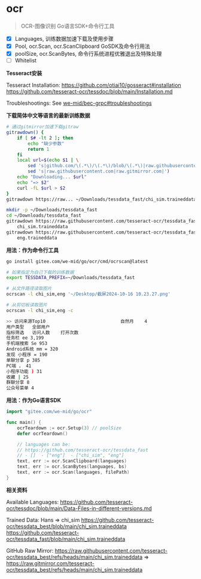 # ocr

> OCR-图像识别 Go语言SDK+命令行工具

- [x] Languages, 训练数据加速下载及使用步骤
- [x] Pool, ocr.Scan, ocr.ScanClipboard GoSDK及命令行用法
- [x] poolSize, ocr.ScanBytes, 命令行系统进程优雅退出及特殊处理
- [ ] Whitelist

**Tesseract安装**

Tesseract Installation:
https://github.com/otiai10/gosseract#installation<br>
https://github.com/tesseract-ocr/tessdoc/blob/main/Installation.md

Troubleshootings: See [we-mid/bec-grpc#troubleshootings](https://github.com/we-mid/bec-grpc?tab=readme-ov-file#troubleshootings)

**下载简体中文等语言的最新训练数据**

```sh
# 通过gitmirror加速下载gitraw
gitrawdown() {
    if [ $# -lt 2 ]; then
        echo "缺少参数"
        return 1
    fi
    local url=$(echo $1 | \
        sed 's|github.com/\(.*\)/\(.*\)/blob/\(.*\)|raw.githubusercontent.com/\1/\2/refs/heads/\3|g' | \
        sed 's|raw.githubusercontent.com|raw.gitmirror.com|')
    echo "Downloading... $url"
    echo "=> $2"
    curl -fL $url > $2
}
gitrawdown https://raw... ~/Downloads/tessdata_fast/chi_sim.traineddata
```

```sh
mkdir -p ~/Downloads/tessdata_fast
cd ~/Downloads/tessdata_fast
gitrawdown https://raw.githubusercontent.com/tesseract-ocr/tessdata_fast/refs/heads/main/chi_sim.traineddata \
    chi_sim.traineddata
gitrawdown https://raw.githubusercontent.com/tesseract-ocr/tessdata_fast/refs/heads/main/eng.traineddata \
    eng.traineddata
```

**用法：作为命令行工具**

```sh
go install gitee.com/we-mid/go/ocr/cmd/ocrscan@latest

# 如果指定为自己下载的训练数据
export TESSDATA_PREFIX=~/Downloads/tessdata_fast

# 从文件路径读取图片
ocrscan -l chi_sim,eng '~/Desktop/截屏2024-10-16 10.23.27.png'

# 从剪切板读取图片
ocrscan -l chi_sim,eng -c

>> 访问来源Top10                            自然月    4
用户类型   全部用户
指标筛选   访问人数    打开次数
任务栏 ee 3,199
手机端搜索 Se 953
Android系统 mm = 320
发现 小程序 = 190
单聊分享 p 385
PC端 ， 41
小程序功能 ) 31
收藏 | 25
群聊分享 8
公众号菜单 4
```

**用法：作为Go语言SDK**

```go
import "gitee.com/we-mid/go/ocr"

func main() {
	ocrTeardown := ocr.Setup(3) // poolSize
	defer ocrTeardown()

	// languages can be:
	// https://github.com/tesseract-ocr/tessdata_fast
	// - []  - ["eng"]  - ["chi_sim", "eng"]
	text, err := ocr.ScanClipboard(languages)
	text, err := ocr.ScanBytes(languages, bs)
	text, err := ocr.Scan(languages, filePath)
}
```

**相关资料**

Available Languages:
https://github.com/tesseract-ocr/tessdoc/blob/main/Data-Files-in-different-versions.md

Trained Data: Hans => chi_sim
https://github.com/tesseract-ocr/tessdata_best/blob/main/chi_sim.traineddata
https://github.com/tesseract-ocr/tessdata_fast/blob/main/chi_sim.traineddata

GitHub Raw Mirror:
https://raw.githubusercontent.com/tesseract-ocr/tessdata_best/refs/heads/main/chi_sim.traineddata
=>
https://raw.gitmirror.com/tesseract-ocr/tessdata_best/refs/heads/main/chi_sim.traineddata
